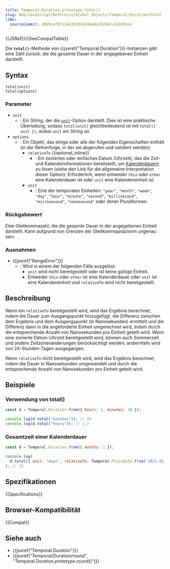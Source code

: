```yaml
---
title: Temporal.Duration.prototype.total()
slug: Web/JavaScript/Reference/Global_Objects/Temporal/Duration/total
l10n:
  sourceCommit: d0b9cef0713eb263934a98e94202b97c143204a4
---
```


{{JSRef}}{{SeeCompatTable}}

Die **`total()`**-Methode von {{jsxref("Temporal.Duration")}}-Instanzen gibt eine Zahl zurück, die die gesamte Dauer in der angegebenen Einheit darstellt.

## Syntax

```js-nolint
total(unit)
total(options)
```

### Parameter

- `unit`
  - : Ein String, der die [`unit`](#unit_2)-Option darstellt. Dies ist eine praktische Überladung, sodass `total(unit)` gleichbedeutend ist mit `total({ unit })`, wobei `unit` ein String ist.
- `options`
  - : Ein Objekt, das einige oder alle der folgenden Eigenschaften enthält (in der Reihenfolge, in der sie abgerufen und validiert werden):
    - `relativeTo` {{optional_inline}}
      - : Ein zoniertes oder einfaches Datum (Uhrzeit), das die Zeit- und Kalenderinformationen bereitstellt, um [Kalenderdauern](/de/docs/Web/JavaScript/Reference/Global_Objects/Temporal/Duration#calendar_durations) zu lösen (siehe den Link für die allgemeine Interpretation dieser Option). Erforderlich, wenn entweder `this` oder `other` eine Kalenderdauer ist oder `unit` eine Kalendereinheit ist.
    - `unit`
      - : Eine der temporalen Einheiten: `"year"`, `"month"`, `"week"`, `"day"`, `"hour"`, `"minute"`, `"second"`, `"millisecond"`, `"microsecond"`, `"nanosecond"` oder deren Pluralformen.

### Rückgabewert

Eine Gleitkommazahl, die die gesamte Dauer in der angegebenen Einheit darstellt. Kann aufgrund von Grenzen der Gleitkommapräzision ungenau sein.

### Ausnahmen

- {{jsxref("RangeError")}}
  - : Wird in einem der folgenden Fälle ausgelöst:
    - `unit` wird nicht bereitgestellt oder ist keine gültige Einheit.
    - Entweder `this` oder `other` ist eine Kalenderdauer oder `unit` ist eine Kalendereinheit und `relativeTo` wird nicht bereitgestellt.

## Beschreibung

Wenn ein `relativeTo` bereitgestellt wird, wird das Ergebnis berechnet, indem die Dauer zum Ausgangspunkt hinzugefügt, die Differenz zwischen dem Ergebnis und dem Ausgangspunkt (in Nanosekunden) ermittelt und die Differenz dann in die angeforderte Einheit umgerechnet wird, indem durch die entsprechende Anzahl von Nanosekunden pro Einheit geteilt wird. Wenn eine zonierte Datum-Uhrzeit bereitgestellt wird, können auch Sommerzeit und andere Zeitzonenänderungen berücksichtigt werden; andernfalls wird von 24-Stunden-Tagen ausgegangen.

Wenn `relativeTo` nicht bereitgestellt wird, wird das Ergebnis berechnet, indem die Dauer in Nanosekunden umgewandelt und durch die entsprechende Anzahl von Nanosekunden pro Einheit geteilt wird.

## Beispiele

### Verwendung von total()

```js
const d = Temporal.Duration.from({ hours: 1, minutes: 30 });

console.log(d.total("minutes")); // 90
console.log(d.total("hours")); // 1.5
```

### Gesamtzeit einer Kalenderdauer

```js
const d = Temporal.Duration.from({ months: 1 });

console.log(
  d.total({ unit: "days", relativeTo: Temporal.PlainDate.from("2021-01-01") }),
); // 31
```

## Spezifikationen

{{Specifications}}

## Browser-Kompatibilität

{{Compat}}

## Siehe auch

- {{jsxref("Temporal.Duration")}}
- {{jsxref("Temporal/Duration/round", "Temporal.Duration.prototype.round()")}}
